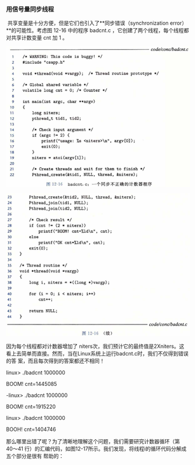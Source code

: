 ### 用信号量同步线程

​		共享变量是十分方便，但是它们也引入了**同步错误（synchronization error）**的可能性。考虑图 12-16 中的程序 badcnt.c ，它创建了两个线程，每个线程都对共享计数变量 cnt 加 1 。

![05一个同步不正确的计数器程序](./markdownimage/05一个同步不正确的计数器程序.png)

![05一个同步不正确的计数器程序续](./markdownimage/05一个同步不正确的计数器程序续.png)

因为每个线程都对计数器增加了 niters次，我们预计它的最终值是2Xniters。这 看上去简单而直接。然而，当在Linux系统上运行badcnt.c时，我们不仅得到错误的答 案，而且每次得到的答案都还不相同！

linux> ./badcnt 1000000

BOOM! cnt=1445085

-linux> ./badcnt 1000000

BOOM! cnt=1915220

linux> ./badcnt 1000000

BOOH! cnt=1404746

那么哪里出错了呢？为了清晰地理解这个问题，我们需要研究计数器循环（第40〜41 行）的汇编代码，如图12-17所示。我们发现，将线程i的循环代码分解成五个部分是很有 帮助的：